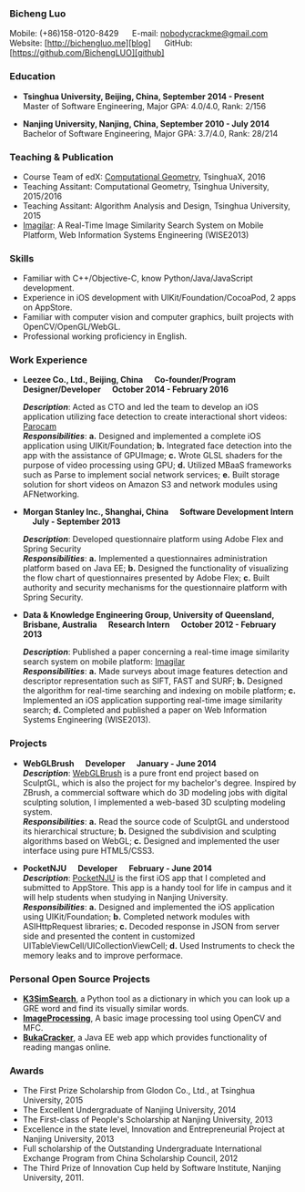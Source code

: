 ### Bicheng Luo
Mobile: (+86)158-0120-8429 &nbsp;&nbsp;&nbsp;&nbsp; E-mail: nobodycrackme@gmail.com &nbsp;&nbsp;&nbsp;&nbsp; Website: [http://bichengluo.me][blog] &nbsp;&nbsp;&nbsp;&nbsp; GitHub: [https://github.com/BichengLUO][github]

### Education
* **Tsinghua University, Beijing, China, September 2014 - Present**  
	Master of Software Engineering, Major GPA: 4.0/4.0, Rank: 2/156  

* **Nanjing University, Nanjing, China, September 2010 - July 2014**  
	Bachelor of Software Engineering, Major GPA: 3.7/4.0, Rank: 28/214

### Teaching & Publication
* Course Team of edX: [Computational Geometry][cg], TsinghuaX, 2016
* Teaching Assitant: Computational Geometry, Tsinghua University, 2015/2016
* Teaching Assitant: Algorithm Analysis and Design, Tsinghua University, 2015
* [Imagilar][imagilar]: A Real-Time Image Similarity Search System on Mobile Platform, Web Information Systems Engineering (WISE2013)

### Skills

*   Familiar with C++/Objective-C, know Python/Java/JavaScript development.
*   Experience in iOS development with UIKit/Foundation/CocoaPod, 2 apps on AppStore.
*   Familiar with computer vision and computer graphics, built projects with OpenCV/OpenGL/WebGL.
*   Professional working proficiency in English.

### Work Experience

*   **Leezee Co., Ltd., Beijing, China &nbsp;&nbsp;&nbsp;&nbsp; Co-founder/Program Designer/Developer &nbsp;&nbsp;&nbsp;&nbsp; October 2014 - February 2016**

    ***Description***: Acted as CTO and led the team to develop an iOS application utilizing face detection to create interactional short videos: [Parocam][parocam]  
    ***Responsibilities***: **a.** Designed and implemented a complete iOS application using UIKit/Foundation; **b.** Integrated face detection into the app with the assistance of GPUImage; **c.** Wrote GLSL shaders for the purpose of video processing using GPU; **d.** Utilized MBaaS frameworks such as Parse to implement social network services; **e.** Built storage solution for short videos on Amazon S3 and network modules using AFNetworking.

*   **Morgan Stanley Inc., Shanghai, China &nbsp;&nbsp;&nbsp;&nbsp; Software Development Intern &nbsp;&nbsp;&nbsp;&nbsp; July - September 2013**

    ***Description***: Developed questionnaire platform using Adobe Flex and Spring Security  
    ***Responsibilities***: **a.** Implemented a questionnaires administration platform based on Java EE; **b.** Designed the functionality of visualizing the flow chart of questionnaires presented by Adobe Flex; **c.** Built authority and security mechanisms for the questionnaire platform with Spring Security.

*   **Data & Knowledge Engineering Group, University of Queensland, Brisbane, Australia &nbsp;&nbsp;&nbsp;&nbsp; Research Intern &nbsp;&nbsp;&nbsp;&nbsp; October 2012 - February 2013**

    ***Description***: Published a paper concerning a real-time image similarity search system on mobile platform: [Imagilar][imagilar]  
    ***Responsibilities***: **a.** Made surveys about image features detection and descriptor representation such as SIFT, FAST and SURF; **b.** Designed the algorithm for real-time searching and indexing on mobile platform; **c.** Implemented an iOS application supporting real-time image similarity search; **d.** Completed and published a paper on Web Information Systems Engineering (WISE2013).

### Projects

*   **WebGLBrush &nbsp;&nbsp;&nbsp;&nbsp; Developer &nbsp;&nbsp;&nbsp;&nbsp; January - June 2014**  
***Description***: [WebGLBrush][webglbrush] is a pure front end project based on SculptGL, which is also the project for my bachelor's degree. Inspired by ZBrush, a commercial software which do 3D modeling jobs with digital sculpting solution, I implemented a web-based 3D sculpting modeling system.  
***Responsibilities***: **a.** Read the source code of SculptGL and understood its hierarchical structure; **b.** Designed the subdivision and sculpting algorithms based on WebGL; **c.** Designed and implemented the user interface using pure HTML5/CSS3.

*   **PocketNJU &nbsp;&nbsp;&nbsp;&nbsp; Developer &nbsp;&nbsp;&nbsp;&nbsp; February - June 2014**  
***Description***: [PocketNJU][pocketnju] is the first iOS app that I completed and submitted to AppStore. This app is a handy tool for life in campus and it will help students when studying in Nanjing University.  
***Responsibilities***: **a.** Designed and implemented the iOS application using UIKit/Foundation; **b.** Completed network modules with ASIHttpRequest libraries; **c.** Decoded response in JSON from server side and presented the content in customized UITableViewCell/UICollectionViewCell; **d.** Used Instruments to check the memory leaks and to improve performace.

### Personal Open Source Projects
* **[K3SimSearch][k3simsearch]**, a Python tool as a dictionary in which you can look up a GRE word and find its visually similar words.
* **[ImageProcessing][imageprocessing]**, A basic image processing tool using OpenCV and MFC.
* **[BukaCracker][bukacracker]**, a Java EE web app which provides functionality of reading mangas online.

### Awards
* The First Prize Scholarship from Glodon Co., Ltd., at Tsinghua University, 2015
* The Excellent Undergraduate of Nanjing University, 2014
* The First-class of People's Scholarship at Nanjing University, 2013
* Excellence in the state level, Innovation and Entrepreneurial Project at Nanjing University, 2013
* Full scholarship of the Outstanding Undergraduate International Exchange Program from China Scholarship Council, 2012
* The Third Prize of Innovation Cup held by Software Institute, Nanjing University, 2011.

[blog]:http://bichengluo.me
[github]:https://github.com/BichengLUO
[cg]:https://www.edx.org/course/computational-geometry-gis-cad-other-tsinghuax-70240183x
[blog@github]: https://github.com/BichengLUO/bichengluo.github.io
[parocam]:https://itunes.apple.com/us/app/parocam-funniest-camera-ever/id971725907
[imagilar]:http://link.springer.com/chapter/10.1007%2F978-3-642-41154-0_47
[imageprocessing]:https://github.com/BichengLUO/ImageProcessing
[bukacracker]:https://github.com/BichengLUO/BukaCracker
[pocketnju]:https://itunes.apple.com/us/app/zhang-shang-nan-da/id814490033
[planarsight]:https://github.com/BichengLUO/PlanarSight
[webglbrush]:http://webglbrush.sinaapp.com/
[k3simsearch]:http://github.com/BichengLUO/K3SimSearch